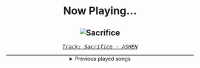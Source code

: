 <div align="center"> 
<h1>Now Playing...</h1>

![Sacrifice](https://i.scdn.co/image/ab67616d00001e028d117b2e255e3c238ce3ed44)
--
_<samp><a href="https://open.spotify.com/track/1hXUv22YNMaQmBPBl63mCp">Track: Sacrifice - ASHEN</a></samp>_

<div style="border: 1px #4B5054 solid"></div>
<details>
  <summary>
    Previous played songs
  </summary>
  <table>
    <thead>
      <tr>
        <th>
          Artist
        </th>
        <th>
          Song
        </th>
        <th>
          Link
        </th>
      </tr>
    </thead>
    <tbody>
      <tr><td>ASHEN</td><td>Sacrifice</td><td><a href="https://open.spotify.com/track/1hXUv22YNMaQmBPBl63mCp">https://open.spotify.com/track/1hXUv22YNMaQmBPBl63mCp</a></td></tr><tr><td>ASHEN</td><td>Crystal Tears</td><td><a href="https://open.spotify.com/track/0T38Jfme3g0iyVrrE5hYfU">https://open.spotify.com/track/0T38Jfme3g0iyVrrE5hYfU</a></td></tr><tr><td>ASHEN</td><td>Chimera</td><td><a href="https://open.spotify.com/track/47NTOUlWceyyJkgG3jMC0j">https://open.spotify.com/track/47NTOUlWceyyJkgG3jMC0j</a></td></tr><tr><td>ASHEN</td><td>Desire</td><td><a href="https://open.spotify.com/track/48Le573ftvEM21VlgvGEqZ">https://open.spotify.com/track/48Le573ftvEM21VlgvGEqZ</a></td></tr><tr><td>ASHEN</td><td>Sacrifice</td><td><a href="https://open.spotify.com/track/1hXUv22YNMaQmBPBl63mCp">https://open.spotify.com/track/1hXUv22YNMaQmBPBl63mCp</a></td></tr><tr><td>ASHEN</td><td>Crystal Tears</td><td><a href="https://open.spotify.com/track/0T38Jfme3g0iyVrrE5hYfU">https://open.spotify.com/track/0T38Jfme3g0iyVrrE5hYfU</a></td></tr><tr><td>Architects</td><td>Broken Mirror</td><td><a href="https://open.spotify.com/track/44TUJhvq8ZSoIO1AzpD6X7">https://open.spotify.com/track/44TUJhvq8ZSoIO1AzpD6X7</a></td></tr><tr><td>The Plot In You</td><td>Both To Blame</td><td><a href="https://open.spotify.com/track/0xIUcDi0XmFCDw6MqT1Q8p">https://open.spotify.com/track/0xIUcDi0XmFCDw6MqT1Q8p</a></td></tr><tr><td>Asking Alexandria</td><td>Moving On</td><td><a href="https://open.spotify.com/track/44sLQYgTQgGD5vCaijG8s2">https://open.spotify.com/track/44sLQYgTQgGD5vCaijG8s2</a></td></tr><tr><td>The Plot In You</td><td>Freed</td><td><a href="https://open.spotify.com/track/2O6qzWtoiJ8YxMprqOww0k">https://open.spotify.com/track/2O6qzWtoiJ8YxMprqOww0k</a></td></tr><tr><td>Of Virtue</td><td>A.N.X.I.E.T.Y.</td><td><a href="https://open.spotify.com/track/0B3PR4bMBtVOc9laXgEEXk">https://open.spotify.com/track/0B3PR4bMBtVOc9laXgEEXk</a></td></tr><tr><td>All That Remains</td><td>Divine</td><td><a href="https://open.spotify.com/track/5LQqhBAJ5h29vRLalZDiZ6">https://open.spotify.com/track/5LQqhBAJ5h29vRLalZDiZ6</a></td></tr><tr><td>Our Mirage</td><td>Eclipse</td><td><a href="https://open.spotify.com/track/3nz7bMqaBbYZD7HgiZJz9z">https://open.spotify.com/track/3nz7bMqaBbYZD7HgiZJz9z</a></td></tr><tr><td>Of Virtue</td><td>Thanks for Nothing</td><td><a href="https://open.spotify.com/track/6Go2hfNM71xCpjnkhjmAJI">https://open.spotify.com/track/6Go2hfNM71xCpjnkhjmAJI</a></td></tr><tr><td>Annisokay</td><td>Calamity</td><td><a href="https://open.spotify.com/track/2BhO5MD5myhWXL82di1W8v">https://open.spotify.com/track/2BhO5MD5myhWXL82di1W8v</a></td></tr><tr><td>We Came As Romans</td><td>Doublespeak</td><td><a href="https://open.spotify.com/track/2rUC9tmxfT8lsv2Ch3cFt4">https://open.spotify.com/track/2rUC9tmxfT8lsv2Ch3cFt4</a></td></tr><tr><td>Memphis May Fire</td><td>Overdose - feat. Blindside</td><td><a href="https://open.spotify.com/track/69CQf9CTQM4vJ1JVHrjujt">https://open.spotify.com/track/69CQf9CTQM4vJ1JVHrjujt</a></td></tr><tr><td>Memphis May Fire</td><td>Hell Is Empty</td><td><a href="https://open.spotify.com/track/5mLIqXC7aVVj2iDGWj9gKX">https://open.spotify.com/track/5mLIqXC7aVVj2iDGWj9gKX</a></td></tr><tr><td>Galleons</td><td>Blue Lagoon</td><td><a href="https://open.spotify.com/track/6QSkdoKUzFKv4UPboQkncp">https://open.spotify.com/track/6QSkdoKUzFKv4UPboQkncp</a></td></tr><tr><td>Memphis May Fire</td><td>Blood & Water</td><td><a href="https://open.spotify.com/track/1jj0Ha1vWMf32ka1adO0Q2">https://open.spotify.com/track/1jj0Ha1vWMf32ka1adO0Q2</a></td></tr>
    </tbody>
  </table>
</details>

</div>

